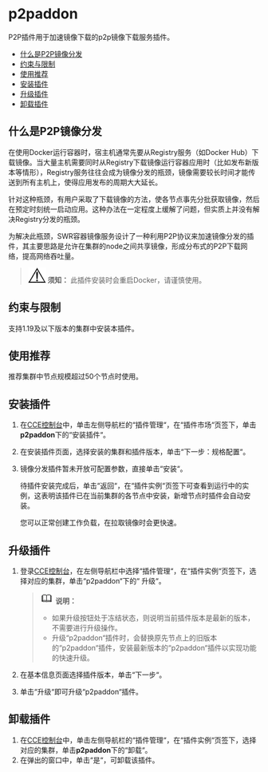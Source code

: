 # p2paddon<a name="cce_01_0065"></a>

P2P插件用于加速镜像下载的p2p镜像下载服务插件。

-   [什么是P2P镜像分发](#section2108141723819)
-   [约束与限制](#section760916919226)
-   [使用推荐](#section1666222134117)
-   [安装插件](#section168262264114)
-   [升级插件](#section23441939916)
-   [卸载插件](#section941314272594)

## 什么是P2P镜像分发<a name="section2108141723819"></a>

在使用Docker运行容器时，宿主机通常先要从Registry服务（如Docker Hub）下载镜像。当大量主机需要同时从Registry下载镜像运行容器应用时（比如发布新版本等情形），Registry服务往往会成为镜像分发的瓶颈，镜像需要较长时间才能传送到所有主机上，使得应用发布的周期大大延长。

针对这种瓶颈，有用户采取了下载镜像的方法，使各节点事先分批获取镜像，然后在预定时刻统一启动应用。这种办法在一定程度上缓解了问题，但实质上并没有解决Registry分发的瓶颈。

为解决此瓶颈，SWR容器镜像服务设计了一种利用P2P协议来加速镜像分发的插件，其主要思路是允许在集群的node之间共享镜像，形成分布式的P2P下载网络，提高网络吞吐量。

>![](public_sys-resources/icon-notice.gif) **须知：** 
>此插件安装时会重启Docker，请谨慎使用。

## 约束与限制<a name="section760916919226"></a>

支持1.19及以下版本的集群中安装本插件。

## 使用推荐<a name="section1666222134117"></a>

推荐集群中节点规模超过50个节点时使用。

## 安装插件<a name="section168262264114"></a>

1.  在[CCE控制台](https://console.huaweicloud.com/cce2.0/?utm_source=helpcenter)中，单击左侧导航栏的“插件管理“，在“插件市场“页签下，单击**p2paddon**下的“安装插件“。
2.  在安装插件页面，选择安装的集群和插件版本，单击“下一步：规格配置“。
3.  镜像分发插件暂未开放可配置参数，直接单击“安装“。

    待插件安装完成后，单击“返回“，在“插件实例“页签下可查看到运行中的实例，这表明该插件已在当前集群的各节点中安装，新增节点时插件会自动安装。

    您可以正常创建工作负载，在拉取镜像时会更快速。


## 升级插件<a name="section23441939916"></a>

1.  登录[CCE控制台](https://console.huaweicloud.com/cce2.0/?utm_source=helpcenter)，在左侧导航栏中选择“插件管理“，在“插件实例“页签下，选择对应的集群，单击“p2paddon“下的“ 升级“。

    >![](public_sys-resources/icon-note.gif) **说明：** 
    >-   如果升级按钮处于冻结状态，则说明当前插件版本是最新的版本，不需要进行升级操作。
    >-   升级“p2paddon“插件时，会替换原先节点上的旧版本的“p2paddon“插件，安装最新版本的“p2paddon“插件以实现功能的快速升级。

2.  在基本信息页面选择插件版本，单击“下一步“。
3.  单击“升级“即可升级“p2paddon“插件。

## 卸载插件<a name="section941314272594"></a>

1.  在[CCE控制台](https://console.huaweicloud.com/cce2.0/?utm_source=helpcenter)中，单击左侧导航栏的“插件管理“，在“插件实例“页签下，选择对应的集群，单击**p2paddon**下的“卸载“。
2.  在弹出的窗口中，单击“是“，可卸载该插件。

